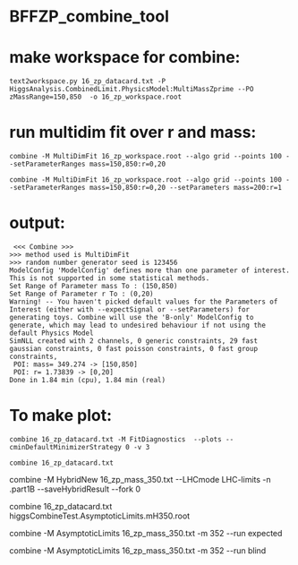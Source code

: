 # BFFZP_combine_tool

# make workspace for combine:
```console
text2workspace.py 16_zp_datacard.txt -P HiggsAnalysis.CombinedLimit.PhysicsModel:MultiMassZprime --PO zMassRange=150,850  -o 16_zp_workspace.root 
```
# run multidim fit over r and mass:
```console
combine -M MultiDimFit 16_zp_workspace.root --algo grid --points 100 --setParameterRanges mass=150,850:r=0,20
```
```console
combine -M MultiDimFit 16_zp_workspace.root --algo grid --points 100 --setParameterRanges mass=150,850:r=0,20 --setParameters mass=200:r=1
```

# output:

```console
 <<< Combine >>>
>>> method used is MultiDimFit
>>> random number generator seed is 123456
ModelConfig 'ModelConfig' defines more than one parameter of interest. This is not supported in some statistical methods.
Set Range of Parameter mass To : (150,850)
Set Range of Parameter r To : (0,20)
Warning! -- You haven't picked default values for the Parameters of Interest (either with --expectSignal or --setParameters) for generating toys. Combine will use the 'B-only' ModelConfig to generate, which may lead to undesired behaviour if not using the default Physics Model
SimNLL created with 2 channels, 0 generic constraints, 29 fast gaussian constraints, 0 fast poisson constraints, 0 fast group constraints,
 POI: mass= 349.274 -> [150,850]
 POI: r= 1.73839 -> [0,20]
Done in 1.84 min (cpu), 1.84 min (real)
```


# To make plot:
```console
combine 16_zp_datacard.txt -M FitDiagnostics  --plots --cminDefaultMinimizerStrategy 0 -v 3
```

```console
combine 16_zp_datacard.txt
```

combine -M HybridNew 16_zp_mass_350.txt --LHCmode LHC-limits -n .part1B --saveHybridResult --fork 0

combine 16_zp_datacard.txt higgsCombineTest.AsymptoticLimits.mH350.root

combine -M AsymptoticLimits 16_zp_mass_350.txt -m 352 --run expected

combine -M AsymptoticLimits 16_zp_mass_350.txt -m 352 --run blind 
